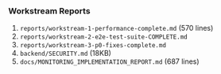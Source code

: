 ### Workstream Reports

1. `reports/workstream-1-performance-complete.md` (570 lines)
2. `reports/workstream-2-e2e-test-suite-COMPLETE.md`
3. `reports/workstream-3-p0-fixes-complete.md`
4. `backend/SECURITY.md` (18KB)
5. `docs/MONITORING_IMPLEMENTATION_REPORT.md` (687 lines)
